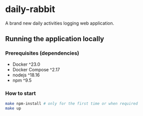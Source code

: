 # daily-rabbit

A brand new daily activities logging web application.

## Running the application locally

### Prerequisites (dependencies)

- Docker ^23.0
- Docker Compose ^2.17
- nodejs ^18.16
- npm ^9.5

### How to start

```sh
make npm-install # only for the first time or when required
make up
```

